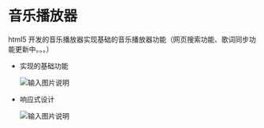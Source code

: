 # 音乐播放器
html5 开发的音乐播放器实现基础的音乐播放器功能（网页搜索功能、歌词同步功能更新中。。。）

- 实现的基础功能

    ![输入图片说明](https://gitee.com/uploads/images/2018/0305/105246_9e9625b9_1796096.png "pic.png")

- 响应式设计

    ![输入图片说明](https://gitee.com/uploads/images/2018/0305/105313_557ce3ae_1796096.png "pic2.png")